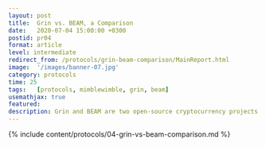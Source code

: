 ```yaml
---
layout: post
title:  Grin vs. BEAM, a Comparison
date:   2020-07-04 15:00:00 +0300
postid: pr04
format: article
level: intermediate
redirect_from: /protocols/grin-beam-comparison/MainReport.html
image:  '/images/banner-07.jpg'
category: protocols
time: 25
tags:   [protocols, mimblewimble, grin, beam]
usemathjax: true
featured:
description: Grin and BEAM are two open-source cryptocurrency projects based on the Mimblewimble protocol.
---
```


{% include content/protocols/04-grin-vs-beam-comparison.md %}
